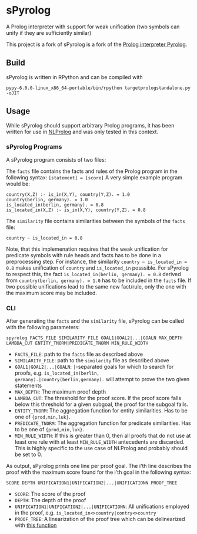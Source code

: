 # sPyrolog
A Prolog interpreter with support for weak unification (two symbols can unify if they are sufficiently similar)

This project is a fork of sPyrolog is a fork of the [Prolog interpreter Pyrolog](https://bitbucket.org/cfbolz/pyrolog/).

## Build
sPyrolog is written in RPython and can be compiled with

```pypy-6.0.0-linux_x86_64-portable/bin/rpython targetprologstandalone.py -oJIT```

## Usage
While sPyrolog should support arbitrary Prolog programs, it has been written for use in [NLProlog](https://github.com/leonweber/nlprolog) and was only tested in this context.


### sPyrolog Programs
A sPyrolog program consists of two files:

The `facts` file contains the facts and rules of the Prolog program in the following syntax: `[statement] = [score]`
A very simple example program would be:

```
country(X,Z) :- is_in(X,Y), country(Y,Z). = 1.0
country(berlin, germany). = 1.0
is_located_in(berlin, germany). = 0.8
is_located_in(X,Z) :- is_in(X,Y), country(Y,Z). = 0.8
```

The `similarity` file contains similarities between the symbols of the `facts` file:

```
country ~ is_located_in = 0.8
```

Note, that this implemenation requires that the weak unification for predicate symbols with rule heads and facts has to be done in a preprocessing step.
For instance, the similarity `country ~ is_located_in = 0.8` makes unification of `country` and `is_located_in` posssible.
For sPyrolog to respect this, the fact `is_located_in(berlin, germany). = 0.8` derived from `country(berlin, germany). = 1.0` has to be included in the `facts` file.
If two possible unifications lead to the same new fact/rule, only the one with the maximum score may be included.

### CLI
After generating the `facts` and the `similarity` file, sPyrolog can be called with the following parameters:
```
spyrolog FACTS_FILE SIMILARITY_FILE GOAL1|GOAL2|...|GOALN MAX_DEPTH LAMBDA_CUT ENTITY_TNORM|PREDICATE_TNORM MIN_RULE_WIDTH
```
* `FACTS_FILE`: path to the `facts` file as described above
* `SIMILARITY_FILE`: path to the `similarity` file as described above
* `GOAL1|GOAL2|...|GOALN`: `|`-separated goals for which to search for proofs, e.g. `is_located_in(berlin, germany).|country(berlin,germany).` will attempt to prove the two given statements
* `MAX_DEPTH`: The maximum proof depth
* `LAMBDA_CUT`: The threshold for the proof score. If the proof score falls below this threshold for a given subgoal, the proof for the subgoal fails.
* `ENTITY_TNORM`: The aggregation function for entity similarities. Has to be one of `{prod,min,luk}`.
* `PREDICATE_TNORM`: The aggregation function for predicate similarities. Has to be one of `{prod,min,luk}`.
* `MIN_RULE_WIDTH`: If this is greater than 0, then all proofs that do not use at least one rule with at least `MIN_RULE_WIDTH` antecedents are discarded. This is highly specific to the use case of NLProlog and probably should be set to 0.

As output, sPyrolog prints one line per proof goal. The i'th line describes the proof with the maximum score found for the i'th goal in the following syntax:
```
SCORE DEPTH UNIFICATION1|UNIFICATION2|...|UNIFICATIONN PROOF_TREE
```
* `SCORE`: The score of the proof
* `DEPTH`: The depth of the proof
* `UNIFICATION1|UNIFICATION2|...|UNIFICATIONN`: All unifications employed in the proof, e.g. `is_located_in<>country|contry<>country`
* `PROOF_TREE`: A linearization of the proof tree which can be delinearized with [this function](https://github.com/leonweber/nlprolog/blob/6b836ae2a03496fd55e963dd35877e55eac672a0/visualize_proof_tree.py#L56)
